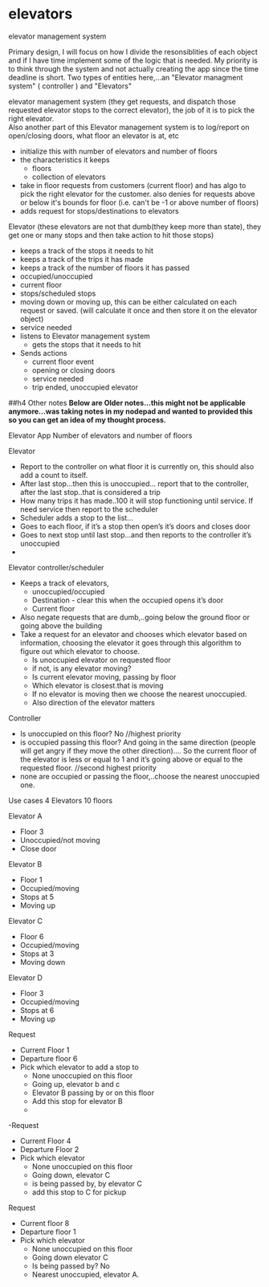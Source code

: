# elevators
elevator management system

Primary design, I will focus on how I divide the resonsiblities of each object and if I have time implement some of the logic that is needed.  My priority is to think through the system and not actually creating the app since the time deadline is short.  Two types of entities here,...an "Elevator managment system" ( controller ) and "Elevators"

elevator management system (they get requests, and dispatch those requested elevator stops to the correct elevator), the job of it is to pick the right elevator.  
Also another part of this Elevator management system is to log/report on open/closing doors, what floor an elevator is at, etc
- initialize this with number of elevators and number of floors
- the characteristics it keeps
  - floors
  - collection of elevators
- take in floor requests from customers (current floor) and has algo to
  pick the right elevator for the customer. also denies for requests above or below it's bounds for floor (i.e. can't be -1 or above number of floors)
- adds request for stops/destinations to elevators

Elevator (these elevators are not that dumb(they keep more than state), they
get one or many stops and then take action to hit those stops)
  - keeps a track of the stops it needs to hit
  - keeps a track of the trips it has made
  - keeps a track of the number of floors it has passed
  - occupied/unoccupied
  - current floor
  - stops/scheduled stops
  - moving down or moving up, this can be either calculated on each request or saved. (will calculate it once and then store it on the elevator object)
  - service needed
- listens to Elevator management system
  - gets the stops that it needs to hit
- Sends actions
  - current floor event
  - opening or closing doors
  - service needed
  - trip ended, unoccupied elevator



















##h4 Other notes
**Below are Older notes...this might not be applicable anymore...was taking notes in my nodepad and wanted to provided this so you can get an idea of my thought process.**

  Elevator App
Number of elevators and number of floors


Elevator
- Report to the controller on what floor it is currently on, this should also add a count to itself.
- After last stop…then this is unoccupied… report that to the controller, after the last stop..that is considered a trip
- How many trips it has made..100 it will stop functioning until service.  If need service then report to the scheduler
- Scheduler adds a stop to the list…
- Goes to each floor, if it’s a stop then open’s it’s doors and closes door
- Goes to next stop until last stop…and then reports to the controller it’s unoccupied
-


Elevator controller/scheduler
- Keeps a track of elevators,
    - unoccupied/occupied
    - Destination - clear this when the occupied opens it’s door
    - Current floor
- Also negate requests that are dumb,..going below the ground floor or going above the building
- Take a request for an elevator and chooses which elevator based on information, choosing the elevator it goes through this algorithm to figure out which elevator to choose.
    - Is unoccupied elevator on requested floor
    - if not, is any elevator moving?
    - Is current elevator moving, passing by floor
    - Which elevator is closest.that is moving
    - If no elevator is moving then we choose the nearest unoccupied.
    - Also direction of the elevator matters

Controller
- Is unoccupied on this floor? No //highest priority
- is occupied passing this floor? And going in the same direction (people will get angry if they move the other direction)…. So the current floor of the elevator is less or equal to 1 and it’s going above or equal to the requested floor.  //second highest priority
- none are occupied or passing the floor,..choose the nearest unoccupied one.


Use cases
4 Elevators
10 floors

Elevator A
- Floor 3
- Unoccupied/not moving
- Close door

Elevator B
- Floor 1
- Occupied/moving
- Stops at 5
- Moving up

Elevator C
-  Floor 6
- Occupied/moving
- Stops at 3
- Moving down

Elevator D
- Floor 3
- Occupied/moving
- Stops at 6
- Moving up

Request
- Current Floor 1
- Departure floor 6
- Pick which elevator to add a stop to
    - None unoccupied on this floor
    - Going up, elevator b and c
    - Elevator B passing by or on this floor
    - Add this stop for elevator B
    -

-Request
- Current Floor 4
- Departure Floor 2
- Pick which elevator
    - None unoccupied on this floor
    - Going down, elevator C
    - is being passed by, by elevator C
    - add this stop to C for pickup

Request
- Current floor 8
- Departure floor 1
- Pick which elevator
    - None unoccupied on this floor
    - Going down elevator C
    - Is being passed by? No
    - Nearest unoccupied, elevator A.
